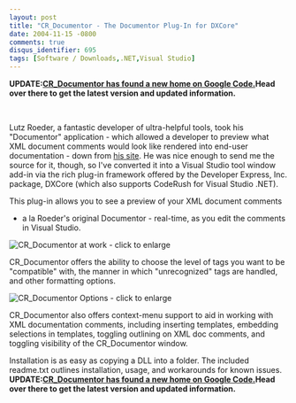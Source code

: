```yaml
---
layout: post
title: "CR_Documentor - The Documentor Plug-In for DXCore"
date: 2004-11-15 -0800
comments: true
disqus_identifier: 695
tags: [Software / Downloads,.NET,Visual Studio]
---
```

**UPDATE:**[**CR\_Documentor has found a new home on Google
Code.**](http://code.google.com/p/cr-documentor/)**Head over there to
get the latest version and updated information.**

 

Lutz Roeder, a fantastic developer of ultra-helpful tools, took his
"Documentor" application - which allowed a developer to preview what XML
document comments would look like rendered into end-user documentation -
down from [his site](http://www.aisto.com/roeder/dotnet/). He was nice
enough to send me the source for it, though, so I've converted it into a
Visual Studio tool window add-in via the rich plug-in framework offered
by the Developer Express, Inc. package, DXCore (which also supports
CodeRush for Visual Studio .NET).
 
 This plug-in allows you to see a preview of your XML document comments
- a la Roeder's original Documentor - real-time, as you edit the
comments in Visual Studio.
 
 ![CR\_Documentor at work - click to
enlarge](http://cr-documentor.googlecode.com/svn/site/screenshots/window_in_vs.png)
 
 CR\_Documentor offers the ability to choose the level of tags you want
to be "compatible" with, the manner in which "unrecognized" tags are
handled, and other formatting options.
 
 ![CR\_Documentor Options - click to
enlarge](http://cr-documentor.googlecode.com/svn/site/screenshots/options_dialog.png)
 
 CR\_Documentor also offers context-menu support to aid in working with
XML documentation comments, including inserting templates, embedding
selections in templates, toggling outlining on XML doc comments, and
toggling visibility of the CR\_Documentor window.
 
 Installation is as easy as copying a DLL into a folder. The included
readme.txt outlines installation, usage, and workarounds for known
issues.
**UPDATE:**[**CR\_Documentor has found a new home on Google
Code.**](http://code.google.com/p/cr-documentor/)**Head over there to
get the latest version and updated information.**

